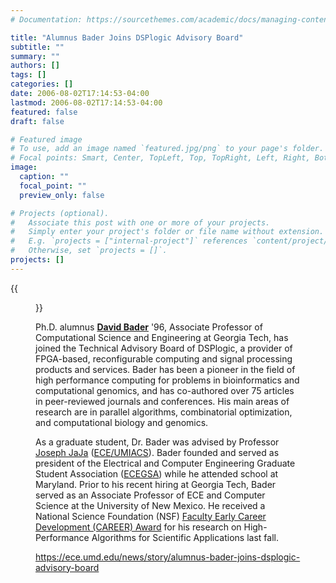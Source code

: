 ```yaml
---
# Documentation: https://sourcethemes.com/academic/docs/managing-content/

title: "Alumnus Bader Joins DSPlogic Advisory Board"
subtitle: ""
summary: ""
authors: []
tags: []
categories: []
date: 2006-08-02T17:14:53-04:00
lastmod: 2006-08-02T17:14:53-04:00
featured: false
draft: false

# Featured image
# To use, add an image named `featured.jpg/png` to your page's folder.
# Focal points: Smart, Center, TopLeft, Top, TopRight, Left, Right, BottomLeft, Bottom, BottomRight.
image:
  caption: ""
  focal_point: ""
  preview_only: false

# Projects (optional).
#   Associate this post with one or more of your projects.
#   Simply enter your project's folder or file name without extension.
#   E.g. `projects = ["internal-project"]` references `content/project/deep-learning/index.md`.
#   Otherwise, set `projects = []`.
projects: []
---
```


{{<figure src="article1814.large.jpg" caption="David Bader">}}

Ph.D. alumnus [**David Bader**](http://www.cs.njit.edu/~bader) '96, Associate Professor of Computational Science and Engineering at Georgia Tech, has joined the Technical Advisory Board of DSPlogic, a provider of FPGA-based, reconfigurable computing and signal processing products and services.
Bader has been a pioneer in the field of high performance computing for problems in bioinformatics and computational genomics, and has co-authored over 75 articles in peer-reviewed journals and conferences. His main areas of research are in parallel algorithms, combinatorial optimization, and computational biology and genomics.

As a graduate student, Dr. Bader was advised by Professor [Joseph JaJa](http://www.ece.umd.edu/meet/faculty/jaja.php3) ([ECE](http://www.ece.umd.edu/)[/UMIACS](http://www.umiacs.umd.edu/)). Bader founded and served as president of the Electrical and Computer Engineering Graduate Student Association ([ECEGSA](http://www.ece.umd.edu/ecegsa/)) while he attended school at Maryland. Prior to his recent hiring at Georgia Tech, Bader served as an Associate Professor of ECE and Computer Science at the University of New Mexico. He received a National Science Foundation (NSF) [Faculty Early Career Development (CAREER) Award](http://www.nsf.gov/funding/pgm_summ.jsp?pims_id=5262) for his research on High-Performance Algorithms for Scientific Applications last fall.

https://ece.umd.edu/news/story/alumnus-bader-joins-dsplogic-advisory-board
